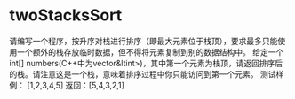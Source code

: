 # twoStacksSort
  请编写一个程序，按升序对栈进行排序（即最大元素位于栈顶），要求最多只能使用一个额外的栈存放临时数据，但不得将元素复制到别的数据结构中。  给定一个int[] numbers(C++中为vector&amp;ltint>)，其中第一个元素为栈顶，请返回排序后的栈。请注意这是一个栈，意味着排序过程中你只能访问到第一个元素。 测试样例：  [1,2,3,4,5]  返回：[5,4,3,2,1]
